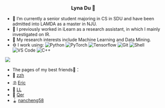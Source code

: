 ### <p align="center">Lyna Du 🚀</p>
 
- 🏢 I’m currently a senior student majoring in CS in SDU and have been admitted into LAMDA as a master in NJU.
- 🌱 I previously worked in iLearn as a research assistant, in which I mainly investigated on IR. 
- 🔭 My research interests include Machine Learning and Data Mining.
- ⚙️ I work using: 	  ![Python](https://img.shields.io/badge/-Python-8fcfd1?style=plastic&logo=Python)
![PyTorch](https://img.shields.io/badge/-PyTorch-EE4C2C?style=plastic&logo=pytorch)
 ![Tensorflow](https://img.shields.io/badge/-Tensorflow-FF6F00?style=plastic&logo=tensorflow)
  ![Git](https://img.shields.io/badge/-Git-black?style=plastic&logo=git)
  ![Shell](https://img.shields.io/badge/-Shell-blasck?style=plastic&logo=Shell)
  ![VS Code](https://img.shields.io/badge/-VS%20Code-007ACC?style=plastic&logo=visual-studio-code)
![C++](https://img.shields.io/badge/-C++-00599C?style=plastic&logo=cplusplus)


![](https://github-readme-stats.vercel.app/api?username=liliyae)

- The pages of my best friends💎：
- 🎀 [zzh](http://playerz.plus/) 
- ⛱️ [Eric](https://eirc-whyte.github.io/) 
- 🧸 [LL](https://naylenv.github.io/) 
- 🔮 [Qer](https://github.com/wbxl2000) 
- 🪀 [nancheng58](https://blog.nancheng58.cn/)
